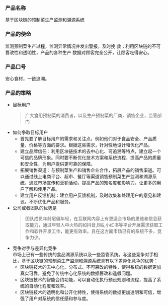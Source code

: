 ### 产品名称
基于区块链的预制菜生产监测和溯源系统
### 产品的使命
监测预制菜生产过程，监测异常情况并发出警报，及时挽 			   救；利用区块链的不可篡改性和透明性，产品的各种生产			  数据对顾客完全公开，让顾客吃得安心。
### 产品口号
安心食材，一链追溯。
### 产品的策略
* 目标用户
    > 广大食用预制菜的消费者，以及生产预制菜的厂商，销售企业，监管部门
* 如何争取目标用户
    * 首先要了解目标用户的需求和关注点，例如他们对于食品安全、产品质量、价格等方面的要求。根据这些需求，针对性地设计和优化产品。
	* 建立品牌信任：利用区块链技术的去中心化、可追溯等特点，建立起一个可信的品牌形象。同时要不断优化技术方案和系统流程，提高产品的质量和安全性，为用户提供更可靠的保障。
	* 拓展销售渠道：与预制菜生产和销售企业合作，拓展产品的销售渠道。可以通过线上电商平台、超市、餐厅等渠道销售预制菜生产监测和溯源系统，通过市场宣传和营销活动，提高产品的知名度和影响力，让更多的用户了解和使用产品。
	* 建立用户反馈机制：建立用户反馈机制，及时收集和处理用户的意见和建议，不断优化产品和服务。
* 公司或者团队的优势是  
    > 团队成员年龄层偏年轻，在互联网内容上有更适合市场的思维和信息获取能力，通过年轻人中火热的如抖音,B站,小红书等平台开展需求获取工作和软件开发工作，能更有效率。且在这方面市场已有的系统不多，竞争力少。
* 竞争对手与差异化竞争  
市场上已有一些传统的食品溯源系统以及一些监管系统。与这些竞争对手相比，基于区块链的预制菜生产监测和溯源系统具有以下差异化竞争的优势：
    * 区块链技术的去中心化、分布式、不可篡改的特性，使得系统的数据更加真实可靠，避免了传统中心化系统的数据篡改和造假问题。
    * 区块链技术的智能合约功能，可以自动化执行预设规则和流程，提高了系统的自动化程度和效率。
    * 区块链技术的透明化和公开化特性，使得系统的数据更加透明和可信，增强了用户对系统的信任感和参与度。